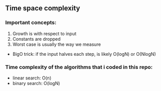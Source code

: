 ## Time space complexity

### Important concepts:
1. Growth is with respect to input
2. Constants are dropped
3. Worst case is usually the way we measure

- BigO trick: if the input halves each step, is likely O(logN) or O(NlogN)

### Time complexity of the algorithms that i coded in this repo:
- linear search: O(n)
- binary search: O(logN)
